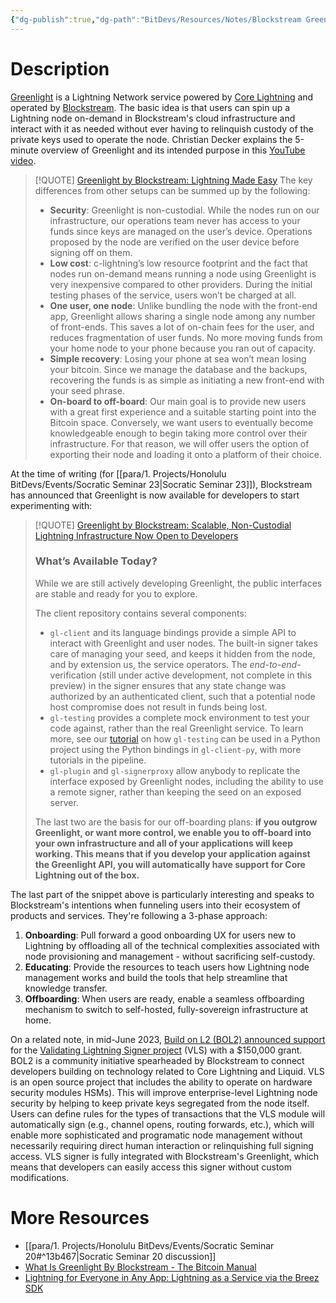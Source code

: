 ```yaml
---
{"dg-publish":true,"dg-path":"BitDevs/Resources/Notes/Blockstream Greenlight.md","permalink":"/bit-devs/resources/notes/blockstream-greenlight/","title":"Blockstream Greenlight","noteIcon":"3","created":"2023-06-10T23:15:26.237-10:00","updated":"2023-06-14T22:32:52.586-10:00"}
---
```




# Description

[Greenlight](https://blockstream.com/lightning/greenlight/) is a Lightning Network service powered by [Core Lightning](https://blockstream.com/lightning/) and operated by [Blockstream](https://blockstream.com/). The basic idea is that users can spin up a Lightning node on-demand in Blockstream's cloud infrastructure and interact with it as needed without ever having to relinquish custody of the private keys used to operate the node. Christian Decker explains the 5-minute overview of Greenlight and its intended purpose in this [YouTube video](https://youtu.be/u4ovmbDFJcY).

> [!QUOTE] [Greenlight by Blockstream: Lightning Made Easy](https://blog.blockstream.com/en-greenlight-by-blockstream-lightning-made-easy/)
> The key differences from other setups can be summed up by the following:
> - **Security**: Greenlight is non-custodial. While the nodes run on our infrastructure, our operations team never has access to your funds since keys are managed on the user’s device. Operations proposed by the node are verified on the user device before signing off on them.
> - **Low cost**: c-lightning’s low resource footprint and the fact that nodes run on-demand means running a node using Greenlight is very inexpensive compared to other providers. During the initial testing phases of the service, users won’t be charged at all.
> - **One user, one node**: Unlike bundling the node with the front-end app, Greenlight allows sharing a single node among any number of front-ends. This saves a lot of on-chain fees for the user, and reduces fragmentation of user funds. No more moving funds from your home node to your phone because you ran out of capacity.
> - **Simple recovery**: Losing your phone at sea won’t mean losing your bitcoin. Since we manage the database and the backups, recovering the funds is as simple as initiating a new front-end with your seed phrase.
> - **On-board to off-board**: Our main goal is to provide new users with a great first experience and a suitable starting point into the Bitcoin space. Conversely, we want users to eventually become knowledgeable enough to begin taking more control over their infrastructure. For that reason, we will offer users the option of exporting their node and loading it onto a platform of their choice.

At the time of writing (for [[para/1. Projects/Honolulu BitDevs/Events/Socratic Seminar 23\|Socratic Seminar 23]]), Blockstream has announced that Greenlight is now available for developers to start experimenting with: 

> [!QUOTE] [Greenlight by Blockstream: Scalable, Non-Custodial Lightning Infrastructure Now Open to Developers](https://blog.blockstream.com/greenlight-by-blockstream-scalable-non-custodial-lightning-infrastructure-now-open-to-developers/)
> ### What’s Available Today?
> While we are still actively developing Greenlight, the public interfaces are stable and ready for you to explore.
> 
> The client repository contains several components:
> - `gl-client` and its language bindings provide a simple API to interact with Greenlight and user nodes. The built-in signer takes care of managing your seed, and keeps it hidden from the node, and by extension us, the service operators. The _end-to-end_-verification (still under active development, not complete in this preview) in the signer ensures that any state change was authorized by an authenticated client, such that a potential node host compromise does not result in funds being lost.
> - `gl-testing` provides a complete mock environment to test your code against, rather than the real Greenlight service. To learn more, see our [tutorial](https://blockstream.github.io/greenlight/tutorials/testing/?ref=blog.blockstream.com) on how `gl-testing` can be used in a Python project using the Python bindings in `gl-client-py`, with more tutorials in the pipeline.
> - `gl-plugin` and `gl-signerproxy` allow anybody to replicate the interface exposed by Greenlight nodes, including the ability to use a remote signer, rather than keeping the seed on an exposed server.
> 
> The last two are the basis for our off-boarding plans: **if you outgrow Greenlight, or want more control, we enable you to off-board into your own infrastructure and all of your applications will keep working. This means that if you develop your application against the Greenlight API, you will automatically have support for Core Lightning out of the box.**

The last part of the snippet above is particularly interesting and speaks to Blockstream's intentions when funneling users into their ecosystem of products and services. They're following a 3-phase approach:
1. **Onboarding**: Pull forward a good onboarding UX for users new to Lightning by offloading all of the technical complexities associated with node provisioning and management - without sacrificing self-custody.
2. **Educating**: Provide the resources to teach users how Lightning node management works and build the tools that help streamline that knowledge transfer.
3. **Offboarding**: When users are ready, enable a seamless offboarding mechanism to switch to self-hosted, fully-sovereign infrastructure at home.

On a related note, in mid-June 2023, [Build on L2 (BOL2) announced support](https://community.corelightning.org/c/start-here/build-on-l2-supports-vls-integration-into-greenlight-with-150-000-grant) for the [Validating Lightning Signer project](https://vls.tech/?ref=nobsbitcoin.com) (VLS) with a $150,000 grant. BOL2 is a community initiative spearheaded by Blockstream to connect developers building on technology related to Core Lightning and Liquid. VLS is an open source project that includes the ability to operate on hardware security modules HSMs). This will improve enterprise-level Lightning node security by helping to keep private keys segregated from the node itself. Users can define rules for the types of transactions that the VLS module will automatically sign (e.g., channel opens, routing forwards, etc.), which will enable more sophisticated and programatic node management without necessarily requiring direct human interaction or relinquishing full signing access. VLS signer is fully integrated with Blockstream's Greenlight, which means that developers can easily access this signer without custom modifications.

# More Resources
- [[para/1. Projects/Honolulu BitDevs/Events/Socratic Seminar 20#^13b467\|Socratic Seminar 20 discussion]]
- [What Is Greenlight By Blockstream - The Bitcoin Manual](https://thebitcoinmanual.com/articles/greenlight-blockstream/)
- [Lightning for Everyone in Any App: Lightning as a Service via the Breez SDK](https://medium.com/breez-technology/lightning-for-everyone-in-any-app-lightning-as-a-service-via-the-breez-sdk-41d899057a1d)